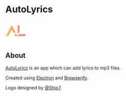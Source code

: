 # AutoLyrics

<img src="https://github.com/redteadeveloper/AutoLyrics/blob/main/src/img/icon.png?raw=true" width="64"></a>

## About
 
[AutoLyrics](https://github.com/redteadeveloper/AutoLyrics) is an app which can add lyrics to mp3 files.

Created using [Electron](https://www.electronjs.org/) and [Browserify](http://browserify.org/).

Logo designed by [@Shio7](https://github.com/Shio7).
